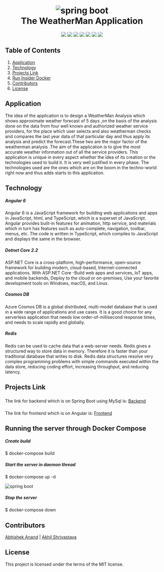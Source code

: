 <h1 align="center">
  <br>
  <a><img src="https://github.com/abhishek-sisodiya/theweatherman/blob/master/Backend/docs/images/logo.png" alt="spring boot"></a>
  <br>
  The WeatherMan Application
  <br>
</h1>

<p align="center">
    <a alt="Java">
        <img src="https://img.shields.io/badge/Java-v1.8-orange.svg" />
    </a>
    <a alt="Spring Boot">
        <img src="https://img.shields.io/badge/Spring%20Boot-v2.1.3-brightgreen.svg" />
    </a>    
    <a alt="License">
        <img src="https://img.shields.io/badge/Angular-v6-red.svg" />
    </a>
    <a alt="Docker">
        <img src="https://img.shields.io/badge/Docker-v18-yellowgreen.svg" />
    </a>
    <a alt="Dependencies">
        <img src="https://img.shields.io/badge/dependencies-up%20to%20date-brightgreen.svg" />
    </a>
    <a alt="Contributions">
        <img src="https://img.shields.io/badge/contributions-welcome-orange.svg" />
    </a>
    <a alt="License">
        <img src="https://img.shields.io/badge/license-MIT-blue.svg" />
    </a>
</p>

## Table of Contents ##
1. [Application](#Application)
2. [Technology](#Technology)
3. [Projects Link](#Projects-Link)
4. [Run Insider Docker](#Running-the-server-through-Docker-Compose)
5. [Contributors](#Contributors)
6. [License](#License)

## Application ##
The idea of the application is to design a WeatherMan Analysis which shows approximate weather forecast of 5 days ,on the basis of the analysis done on the data from four well known and authorized weather service providers, for the place which user selects and also weatherman checks and compares the last year data of that particular day and thus apply its analysis and predict the forecast.These two are the major factor of the weatherman analysis .The aim of the application is to give the most accurate weather information out of all the service providers.
This application is unique in every aspect whether the idea of its creation or the technologies used to build it. It is very well justified in every phase. The technologies used are the ones which are on the boom in the techno-world right now and thus adds starts to this application.

## Technology ##

##### Angular 6 #####
Angular 6 is a JavaScript framework for building web applications and apps in JavaScript, html, and TypeScript, which is a superset of JavaScript. Angular provides built-in features for animation, http service, and materials which in turn has features such as auto-complete, navigation, toolbar, menus, etc. The code is written in TypeScript, which compiles to JavaScript and displays the same in the browser.

##### Dotnet Core 2.2 #####
ASP.NET Core is a cross-platform, high-performance, open-source framework for building modern, cloud-based, Internet-connected applications. With ASP.NET Core -Build web apps and services, IoT apps, and mobile backends, Deploy to the cloud or on-premises, Use your favorite development tools on Windows, macOS, and Linux.

##### Cosmos DB #####
Azure Cosmos DB is a global distributed, multi-model database that is used in a wide range of applications and use cases. It is a good choice for any serverless application that needs low order-of-millisecond response times, and needs to scale rapidly and globally.

##### Redis #####
Redis can be used to cache data that a web-server needs. Redis gives a structured way to store data in memory. Therefore it is faster than your traditional database that writes to disk. Redis data structures resolve very complex programming problems with simple commands executed within the data store, reducing coding effort, increasing throughput, and reducing latency.

## Projects Link ##
#####  #####
The link for backend which is on Spring Boot using MySql is:
[Backend](https://github.com/abhishek-sisodiya/theweatherman/tree/master/Backend)
#####  #####
The link for frontend which is on Angular is: 
[Frontend](https://github.com/abhishek-sisodiya/theweatherman/tree/master/Frontend)

## Running the server through Docker Compose ##

##### Create build #####
$ docker-compose build

##### Start the server in daemon thread #####
$ docker-compose up -d

<img src="https://miro.medium.com/max/1920/1*s815EK0zFngv1JAuK2q5MQ.png" alt="spring boot">

##### Stop the server #####
$ docker-compose down

## Contributors ##
[Abhishek Anand](https://www.linkedin.com/in/abhishek-anand-94a05613a) |
[Akhil Shrivastava](https://www.linkedin.com/in/akhil-shrivastava-18931814b)
## License ##
This project is licensed under the terms of the MIT license.
